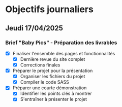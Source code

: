 # Objectifs journaliers

## Jeudi 17/04/2025

### Brief "Baby Pics" - Préparation des livrables

- [x] Finaliser l'ensemble des pages et fonctionnalités
  - [x] Dernière revue du site complet
  - [x] Corrections finales

- [x] Préparer le projet pour la présentation
  - [x] Organiser les fichiers du projet
  - [x] Compiler le code SASS

- [x] Préparer une courte démonstration
  - [x] Identifier les points clés à montrer
  - [x] S'entraîner à présenter le projet 